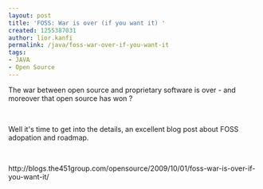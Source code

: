 ```yaml
---
layout: post
title: 'FOSS: War is over (if you want it) '
created: 1255387031
author: lior.kanfi
permalink: /java/foss-war-over-if-you-want-it
tags:
- JAVA
- Open Source
---
```

<p>The war between open source and proprietary software is over - and moreover that open source has won ?</p>
<p>&nbsp;</p>
<p>Well it's time to get into the details, an excellent blog post about FOSS adopation and roadmap.</p>
<p>&nbsp;</p>
<p>http://blogs.the451group.com/opensource/2009/10/01/foss-war-is-over-if-you-want-it/</p>
